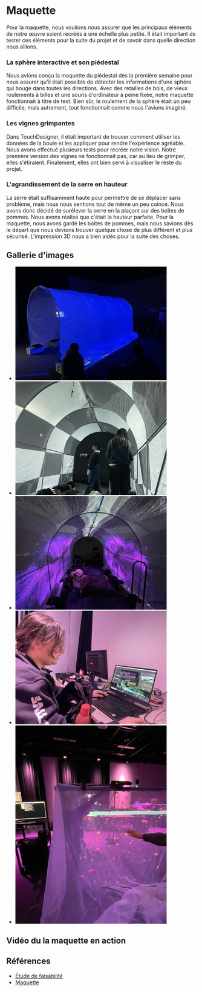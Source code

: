 # Maquette

Pour la maquette, nous voulions nous assurer que les principaux éléments de notre œuvre soient recréés à une échelle plus petite. Il était important de tester ces éléments pour la suite du projet et de savoir dans quelle direction nous allions.

### La sphère interactive et son piédestal 
Nous avions conçu la maquette du piédestal dès la première semaine pour nous assurer qu'il était possible de détecter les informations d'une sphère qui bouge dans toutes les directions. Avec des retailles de bois, de vieux roulements à billes et une souris d'ordinateur à peine fixée, notre maquette fonctionnait à titre de test. Bien sûr, le roulement de la sphère était un peu difficile, mais autrement, tout fonctionnait comme nous l'avions imaginé.

### Les vignes grimpantes 
Dans TouchDesigner, il était important de trouver comment utiliser les données de la boule et les appliquer pour rendre l'expérience agréable. Nous avons effectué plusieurs tests pour recréer notre vision. Notre première version des vignes ne fonctionnait pas, car au lieu de grimper, elles s'étiraient. Finalement, elles ont bien servi à visualiser le reste du projet.

### L'agrandissement de la serre en hauteur
La serre était suffisamment haute pour permettre de se déplacer sans problème, mais nous nous sentions tout de même un peu coincé. Nous avons donc décidé de surélever la serre en la plaçant sur des boîtes de pommes. Nous avons réalisé que c'était la hauteur parfaite. Pour la maquette, nous avons gardé les boîtes de pommes, mais nous savions dès le départ que nous devions trouver quelque chose de plus différent et plus sécurisé. L'impression 3D nous a bien aidés pour la suite des choses.


## Gallerie d'images

* ![Maquette Tunnel - Boites de pommes](maquette-01.jpg)
* ![Maquette Tunnel - Mapping initial](maquette-02.jpg)
* ![Maquette Tunnel - Projections Climax](maquette-03.jpg)
* ![Maquette Tunnel - Vignes initiales](maquette-04.jpg)
* ![Maquette Tunnel - Test des toiles](maquette-05.jpg)

## Vidéo du la maquette en action

## Références 

* [Étude de faisabilité](https://tim-montmorency.com/582523-gestion/#/contenus/4_faisabilite/10_etude/)
* [Maquette](https://tim-montmorency.com/582523-gestion/#/contenus/4_faisabilite/30_maquette/)

